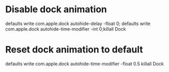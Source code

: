 # Disable dock animation
defaults write com.apple.dock autohide-delay -float 0; defaults write com.apple.dock autohide-time-modifier -int 0;killall Dock
# Reset dock animation to default
defaults write com.apple.dock autohide-time-modifier -float 0.5
killall Dock
